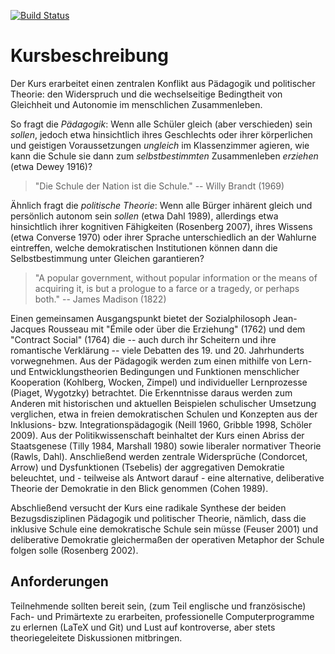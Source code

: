 [![Build Status](https://www.gitbook.io/button/status/book/maxheld/emile)](https://www.gitbook.io/book/maxheld/emile/activity)

# Kursbeschreibung

Der Kurs erarbeitet einen zentralen Konflikt aus Pädagogik und politischer Theorie:
den Widerspruch und die wechselseitige Bedingtheit von Gleichheit und Autonomie im menschlichen Zusammenleben.

So fragt die *Pädagogik*:
Wenn alle Schüler gleich (aber verschieden) sein *sollen*, jedoch etwa hinsichtlich ihres Geschlechts oder ihrer körperlichen und geistigen Voraussetzungen *ungleich* im Klassenzimmer agieren, wie kann die Schule sie dann zum *selbstbestimmten* Zusammenleben *erziehen* (etwa Dewey 1916)?

> "Die Schule der Nation ist die Schule."
> -- Willy Brandt (1969)

Ähnlich fragt die *politische Theorie*:
Wenn alle Bürger inhärent gleich und persönlich autonom sein *sollen* (etwa Dahl 1989), allerdings etwa hinsichtlich ihrer kognitiven Fähigkeiten (Rosenberg 2007), ihres Wissens (etwa Converse 1970) oder ihrer Sprache unterschiedlich an der Wahlurne eintreffen, welche demokratischen Institutionen können dann die Selbstbestimmung unter Gleichen garantieren?

> "A popular government, without popular information or the means of acquiring it, is but a prologue to a farce or a tragedy, or perhaps both."
> -- James Madison (1822)

Einen gemeinsamen Ausgangspunkt bietet der Sozialphilosoph Jean-Jacques Rousseau mit "Émile oder über die Erziehung" (1762) und dem "Contract Social" (1764) die  -- auch durch ihr Scheitern und ihre romantische Verklärung -- viele Debatten des 19. und 20. Jahrhunderts vorwegnehmen.
Aus der Pädagogik werden zum einen mithilfe von Lern- und Entwicklungstheorien Bedingungen und Funktionen menschlicher Kooperation (Kohlberg, Wocken, Zimpel) und individueller Lernprozesse (Piaget, Wygotzky) betrachtet.
Die Erkenntnisse daraus werden zum Anderen mit historischen und aktuellen Beispielen schulischer Umsetzung verglichen, etwa in freien demokratischen Schulen und Konzepten aus der Inklusions- bzw. Integrationspädagogik (Neill 1960, Gribble 1998, Schöler 2009).
Aus der Politikwissenschaft beinhaltet der Kurs einen Abriss der Staatsgenese (Tilly 1984, Marshall 1980) sowie liberaler normativer Theorie (Rawls, Dahl).
Anschließend werden zentrale Widersprüche (Condorcet, Arrow) und Dysfunktionen (Tsebelis) der aggregativen Demokratie beleuchtet, und - teilweise als Antwort darauf - eine alternative, deliberative Theorie der Demokratie in den Blick genommen (Cohen 1989).

Abschließend versucht der Kurs eine radikale Synthese der beiden Bezugsdisziplinen Pädagogik und politischer Theorie, nämlich, dass die inklusive Schule eine demokratische Schule sein müsse (Feuser 2001) und deliberative Demokratie gleichermaßen der operativen Metaphor der Schule folgen solle (Rosenberg 2002).


## Anforderungen

Teilnehmende sollten bereit sein, (zum Teil englische und französische) Fach- und Primärtexte zu erarbeiten, professionelle Computerprogramme zu erlernen (LaTeX und Git) und Lust auf kontroverse, aber stets theoriegeleitete Diskussionen mitbringen.
